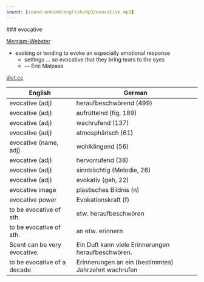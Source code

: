 ```yaml
---
sound: [sound:ankimd/english/mp3/evocative.mp3]
---
```


\### evocative

[Merriam-Webster](https://www.merriam-webster.com/dictionary/evocative)

- evoking or tending to evoke an especially emotional response
    - settings … so evocative that they bring tears to the eyes
    - — Eric Malpass

[dict.cc](https://www.dict.cc/evocative)

| English        | German       |
| -------------- | ------------ |
| evocative (adj) | heraufbeschwörend (499) |
| evocative (adj) | aufrüttelnd (fig, 189) |
| evocative (adj) | wachrufend (137) |
| evocative (adj) | atmosphärisch (61) |
| evocative (name, adj) | wohlklingend (56) |
| evocative (adj) | hervorrufend (38) |
| evocative (adj) | sinnträchtig (Melodie, 26) |
| evocative (adj) | evokativ (geh, 22) |
| evocative image | plastisches Bildnis (n) |
| evocative power | Evokationskraft (f) |
| to be evocative of sth. | etw. heraufbeschwören |
| to be evocative of sth. | an etw. erinnern |
| Scent can be very evocative. | Ein Duft kann viele Erinnerungen heraufbeschwören. |
| to be evocative of a decade | Erinnerungen an ein (bestimmtes) Jahrzehnt wachrufen |

